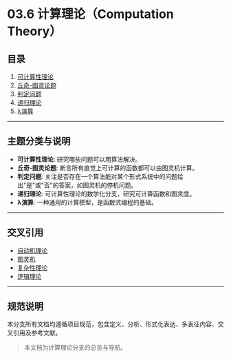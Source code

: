 # 03.6 计算理论（Computation Theory）

## 目录

1.  [可计算性理论](./03.6.1_Computability_Theory.md)
2.  [丘奇-图灵论题](./03.6.2_Church_Turing_Thesis.md)
3.  [判定问题](./03.6.3_Decision_Problems.md)
4.  [递归理论](./03.6.4_Recursion_Theory.md)
5.  [λ演算](./03.6.5_Lambda_Calculus.md)

---

## 主题分类与说明

-   **可计算性理论**: 研究哪些问题可以用算法解决。
-   **丘奇-图灵论题**: 断言所有直觉上可计算的函数都可以由图灵机计算。
-   **判定问题**: 关注是否存在一个算法能对某个形式系统中的问题给出"是"或"否"的答案，如图灵机的停机问题。
-   **递归理论**: 可计算性理论的数学化分支，研究可计算函数和图灵度。
-   **λ演算**: 一种通用的计算模型，是函数式编程的基础。

---

## 交叉引用

-   [自动机理论](../01_Automata_Theory/README.md)
-   [图灵机](../01_Automata_Theory/03.1.3_Turing_Machine.md)
-   [复杂性理论](../../16_Complexity_Theory/README.md)
-   [逻辑理论](../../11_Logic_Theory/README.md)

---

## 规范说明

本分支所有文档均遵循项目规范，包含定义、分析、形式化表达、多表征内容、交叉引用及参考文献。

> 本文档为计算理论分支的总览与导航。
